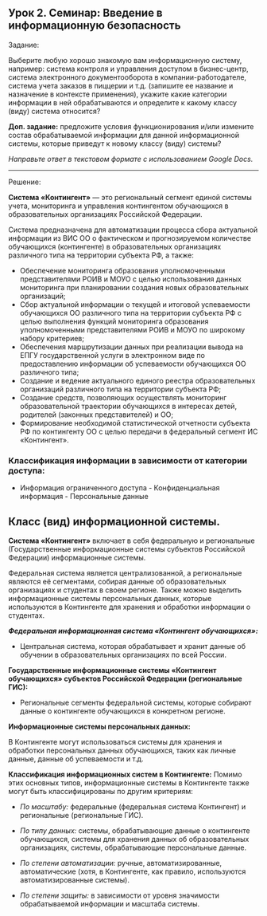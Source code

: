 
## Урок 2. Семинар: Введение в информационную безопасность


Задание:

Выберите любую хорошо знакомую вам информационную систему, например: система контроля и управления доступом в бизнес-центр, система электронного документооборота в компании-работодателе, система учета заказов в пиццерии и т.д. (запишите ее название и назначение в контексте применения), укажите какие категории информации в ней обрабатываются и определите к какому классу (виду) система относится?

**Доп. задание:** предложите условия функционирования и/или измените состав обрабатываемой информации для данной информационной системы, которые приведут к новому классу (виду) системы?

*Направьте ответ в текстовом формате с использованием Google Docs.*

---
Решение:

**Система «Контингент»** — это региональный сегмент единой системы учета, мониторинга и управления контингентом обучающихся в образовательных организациях Российской Федерации.

Система предназначена для автоматизации процесса сбора актуальной информации из ВИС ОО о фактическом и прогнозируемом количестве обучающихся (контингенте) в образовательных организациях различного типа на территории субъекта РФ, а также:

* Обеспечение мониторинга образования уполномоченными представителями РОИВ и МОУО с целью использования данных мониторинга при планировании создания новых образовательных организаций;
* Сбор актуальной информации о текущей и итоговой успеваемости обучающихся ОО различного типа на территории субъекта РФ с целью выполнения функций мониторинга образования уполномоченными представителями РОИВ и МОУО по широкому набору критериев;
* Обеспечения маршрутизации данных при реализации вывода на ЕПГУ государственной услуги в электронном виде по предоставлению информации об успеваемости обучающихся ОО различного типа;
* Создание и ведение актуального единого реестра образовательных организаций различного типа на территории субъекта РФ;
* Создание средств, позволяющих осуществлять мониторинг образовательной траектории обучающихся в интересах детей, родителей (законных представителей) и ОО;
* Формирование необходимой статистической отчетности субъекта РФ по контингенту ОО с целью передачи в федеральный сегмент ИС «Контингент».

### Классификация информации в зависимости от категории доступа: 
* Информация ограниченного доступа - Конфиденциальная информация - Персональные данные

## Класс (вид) информационной системы.
**Система «Контингент»** включает в себя федеральную и региональные (Государственные информационные системы субъектов Российской Федерации) информационные системы.

Федеральная система является централизованной, а региональные являются её сегментами, собирая данные об образовательных организациях и студентах в своем регионе. Также можно выделить информационные системы персональных данных, которые используются в Контингенте для хранения и обработки информации о студентах. 


***Федеральная информационная система «Контингент обучающихся»:***
* Центральная система, которая обрабатывает и хранит данные об обучении в образовательных организациях по всей России. 

**Государственные информационные системы «Контингент обучающихся» субъектов Российской Федерации (региональные ГИС):**
* Региональные сегменты федеральной системы, которые собирают данные о контингенте обучающихся в конкретном регионе. 

**Информационные системы персональных данных:**

В Контингенте могут использоваться системы для хранения и обработки персональных данных обучающихся, таких как личные данные, данные об успеваемости и т.д. 

**Классификация информационных систем в Контингенте:**
Помимо этих основных типов, информационные системы в Контингенте также могут быть классифицированы по другим критериям:

* *По масштабу:*
федеральные (федеральная система Контингент) и региональные (региональные ГИС). 

* *По типу данных:*
системы, обрабатывающие данные о контингенте обучающихся, системы для хранения данных об образовательных организациях, системы, обрабатывающие персональные данные. 

* *По степени автоматизации:*
ручные, автоматизированные, автоматические (хотя, в Контингенте, как правило, используются автоматизированные системы). 

* *По степени защиты:*
в зависимости от уровня значимости обрабатываемой информации и масштаба системы.
